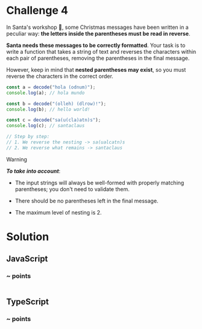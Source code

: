 # Challenge 4

In Santa's workshop 🎅, some Christmas messages have been written in a peculiar way: **the letters inside the parentheses must be read in reverse**.

**Santa needs these messages to be correctly formatted**. Your task is to write a function that takes a string of text and reverses the characters within each pair of parentheses, removing the parentheses in the final message.

However, keep in mind that **nested parentheses may exist**, so you must reverse the characters in the correct order.

```ts
const a = decode("hola (odnum)");
console.log(a); // hola mundo

const b = decode("(olleh) (dlrow)!");
console.log(b); // hello world!

const c = decode("sa(u(cla)atn)s");
console.log(c); // santaclaus

// Step by step:
// 1. We reverse the nesting -> sa(ualcatn)s
// 2. We reverse what remains -> santaclaus
```

> [!WARNING]
> **_To take into account_**:
> - The input strings will always be well-formed with properly matching parentheses; you don't need to validate them.
>
> - There should be no parentheses left in the final message.
>
> - The maximum level of nesting is 2.

# Solution

## JavaScript

### ~ points

```js

```

## TypeScript

### ~ points

```ts

```
